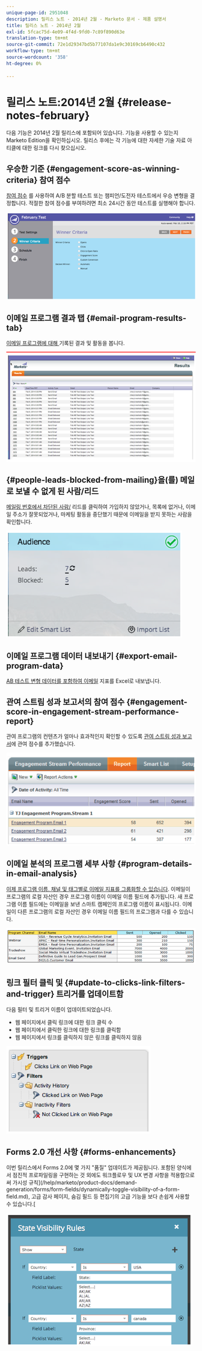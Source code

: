 ```yaml
---
unique-page-id: 2951048
description: 릴리스 노트 - 2014년 2월 - Marketo 문서 - 제품 설명서
title: 릴리스 노트 - 2014년 2월
exl-id: 5fcac75d-4e09-4f4d-9fd0-7c89f890d63e
translation-type: tm+mt
source-git-commit: 72e1d29347bd5b77107da1e9c30169cb6490c432
workflow-type: tm+mt
source-wordcount: '358'
ht-degree: 0%

---
```


# 릴리스 노트:2014년 2월 {#release-notes-february}

다음 기능은 2014년 2월 릴리스에 포함되어 있습니다. 기능을 사용할 수 있는지 Marketo Edition을 확인하십시오. 릴리스 후에는 각 기능에 대한 자세한 기술 자료 아티클에 대한 링크를 다시 찾으십시오.

## 우승한 기준 {#engagement-score-as-winning-criteria} 참여 점수

[참여 점수](/help/marketo/product-docs/email-marketing/email-programs/email-program-actions/email-test-a-b-test/define-the-a-b-test-winner-criteria.md) 를 사용하여 A/B 분할 테스트 또는 챔피언/도전자 테스트에서 우승 변형을 결정합니다. 적절한 참여 점수를 부여하려면 최소 24시간 동안 테스트를 실행해야 합니다.

![](assets/image2014-9-22-10-3a46-3a49.png)

## 이메일 프로그램 결과 탭 {#email-program-results-tab}

[이메일 프로그램에 대해 ](/help/marketo/product-docs/email-marketing/email-programs/email-program-data/view-email-program-results.md) 기록된 결과 및 활동을 봅니다.

![](assets/image2014-9-22-10-3a47-3a19.png)

## {#people-leads-blocked-from-mailing}을(를) 메일로 보낼 수 없게 된 사람/리드

[메일링 번호에서 차단된 사람/](/help/marketo/product-docs/email-marketing/email-programs/managing-people-in-email-programs/define-an-audience-with-a-smart-list.md) 리드를 클릭하여 가입하지 않았거나, 목록에 없거나, 이메일 주소가 잘못되었거나, 마케팅 활동을 중단했기 때문에 이메일을 받지 못하는 사람을 확인합니다.

![](assets/image2014-9-22-10-3a47-3a42.png)

## 이메일 프로그램 데이터 내보내기 {#export-email-program-data}

[AB 테스트 변형 데이터를 포함하여 이메일](/help/marketo/product-docs/email-marketing/email-programs/email-program-data/export-email-program-dashboard-to-excel.md) 지표를 Excel로 내보냅니다.

## 관여 스트림 성과 보고서의 참여 점수 {#engagement-score-in-engagement-stream-performance-report}

관여 프로그램의 컨텐츠가 얼마나 효과적인지 확인할 수 있도록 [관여 스트림 성과 보고서](/help/marketo/product-docs/email-marketing/drip-nurturing/reports-and-notifications/engagement-stream-performance-report.md)에 관여 점수를 추가했습니다.

![](assets/image2014-9-22-10-3a50-3a36.png)

## 이메일 분석의 프로그램 세부 사항 {#program-details-in-email-analysis}

[이제 프로그램 이름, 채널 및 태그별로 이메일 지표를 그룹화할 수 있습니다](/help/marketo/product-docs/reporting/revenue-cycle-analytics/email-analysis/build-an-email-analysis-report-that-shows-program-information.md). 이메일이 프로그램의 로컬 자산인 경우 프로그램 이름이 이메일 이름 필드에 추가됩니다. 새 프로그램 이름 필드에는 이메일을 보낸 스마트 캠페인의 프로그램 이름이 표시됩니다. 이메일이 다른 프로그램의 로컬 자산인 경우 이메일 이름 필드의 프로그램과 다를 수 있습니다.

![](assets/image2014-9-22-10-3a50-3a57.png)

## 링크 필터 클릭 및 {#update-to-clicks-link-filters-and-trigger} 트리거를 업데이트함

다음 필터 및 트리거 이름이 업데이트되었습니다.

* 웹 페이지에서 클릭 링크에 대한 링크 클릭 수
* 웹 페이지에서 클릭한 링크에 대한 링크를 클릭함
* 웹 페이지에서 링크를 클릭하지 않은 링크를 클릭하지 않음

![](assets/image2014-9-22-10-3a51-3a31.png)

## Forms 2.0 개선 사항 {#forms-enhancements}

이번 릴리스에서 Forms 2.0에 몇 가지 &quot;품질&quot; 업데이트가 제공됩니다. 포함된 양식에서 점진적 프로파일링을 구현하는 것 외에도 워크플로우 및 UX 변경 사항을 적용함으로써 가시성 규칙](/help/marketo/product-docs/demand-generation/forms/form-fields/dynamically-toggle-visibility-of-a-form-field.md), 고급 감사 페이지, 숨김 필드 등 편집기의 고급 기능을 보다 손쉽게 사용할 수 있습니다.[

![](assets/image2014-9-22-10-3a51-3a54.png)
